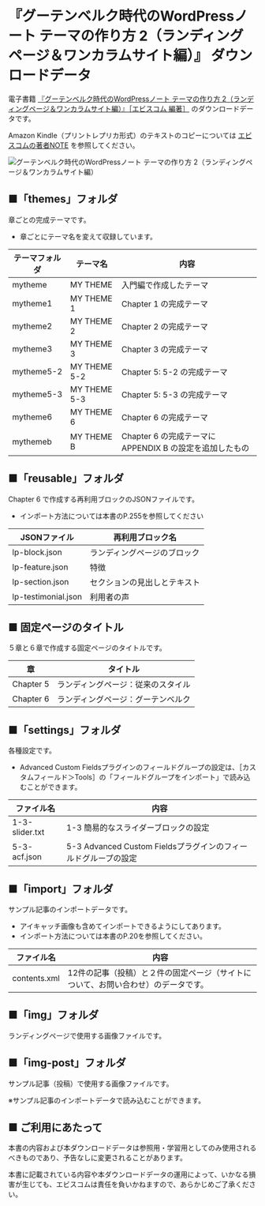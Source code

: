# 『グーテンベルク時代のWordPressノート テーマの作り方 2（ランディングページ＆ワンカラムサイト編）』 ダウンロードデータ

電子書籍 [『グーテンベルク時代のWordPressノート テーマの作り方 2（ランディングページ＆ワンカラムサイト編）』［エビスコム 編著］](https://ep.ebisu.com/wordpress-note-lp/) のダウンロードデータです。

Amazon Kindle（プリントレプリカ形式）のテキストのコピーについては [エビスコムの著者NOTE](https://ebisu.com/note/amazon-kindle-text-copy/) を参照してください。


![グーテンベルク時代のWordPressノート テーマの作り方 2（ランディングページ＆ワンカラムサイト編）](https://repository-images.githubusercontent.com/197099407/70b3ef80-a819-11e9-8a39-c0b0b5ec759f)


## ■「themes」フォルダ

章ごとの完成テーマです。

- 章ごとにテーマ名を変えて収録しています。


テーマフォルダ | テーマ名     | 内容
-------------- | ------------ | ----
mytheme        | MY THEME     | 入門編で作成したテーマ
mytheme1       | MY THEME 1   | Chapter 1 の完成テーマ
mytheme2       | MY THEME 2   | Chapter 2 の完成テーマ
mytheme3       | MY THEME 3   | Chapter 3 の完成テーマ
mytheme5-2     | MY THEME 5-2 | Chapter 5: 5-2 の完成テーマ
mytheme5-3     | MY THEME 5-3 | Chapter 5: 5-3 の完成テーマ
mytheme6       | MY THEME 6   | Chapter 6 の完成テーマ
mythemeb       | MY THEME B   | Chapter 6 の完成テーマに APPENDIX B の設定を追加したもの




## ■「reusable」フォルダ

Chapter 6 で作成する再利用ブロックのJSONファイルです。

- インポート方法については本書のP.255を参照してください


JSONファイル        | 再利用ブロック名
------------------- | -----------------
lp-block.json       | ランディングページのブロック
lp-feature.json     | 特徴
lp-section.json     | セクションの見出しとテキスト
lp-testimonial.json | 利用者の声




## ■ 固定ページのタイトル

５章と６章で作成する固定ページのタイトルです。


章         | タイトル
---------- | -----
Chapter 5  | ランディングページ：従来のスタイル
Chapter 6  | ランディングページ：グーテンベルク




## ■「settings」フォルダ

各種設定です。

- Advanced Custom Fieldsプラグインのフィールドグループの設定は、［カスタムフィールド＞Tools］の「フィールドグループをインポート」で読み込むことができます。


ファイル名     | 内容 
-------------- | -----
1-3-slider.txt | 1-3 簡易的なスライダーブロックの設定
5-3-acf.json   | 5-3 Advanced Custom Fieldsプラグインのフィールドグループの設定




## ■「import」フォルダ

サンプル記事のインポートデータです。

- アイキャッチ画像も含めてインポートできるようにしてあります。
- インポート方法については本書のP.20を参照してください。

ファイル名    | 内容 
------------- | -----
contents.xml  | 12件の記事（投稿）と２件の固定ページ（サイトについて、お問い合わせ）のデータです。




## ■「img」フォルダ

ランディングページで使用する画像ファイルです。




## ■「img-post」フォルダ

サンプル記事（投稿）で使用する画像ファイルです。

※サンプル記事のインポートデータで読み込むことができます。




## ■ ご利用にあたって

本書の内容および本ダウンロードデータは参照用・学習用としてのみ使用されるべきものであり、予告なしに変更されることがあります。

本書に記載されている内容や本ダウンロードデータの運用によって、いかなる損害が生じても、エビスコムは責任を負いかねますので、あらかじめご了承ください。


